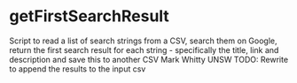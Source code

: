 # getFirstSearchResult
Script to read a list of search strings from a CSV, search them on Google, return the 
first search result for each string - specifically the title, link and description
and save this to another CSV
Mark Whitty
UNSW
TODO: Rewrite to append the results to the input csv
